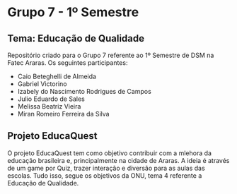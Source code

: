 # Grupo 7 - 1º Semestre

## Tema: Educação de Qualidade

Repositório criado para o Grupo 7 referente ao 1º Semestre de DSM na Fatec Araras.
Os seguintes participantes:

- Caio Beteghelli de Almeida
- Gabriel Victorino
- Izabely do Nascimento Rodrigues de Campos
- Julio Eduardo de Sales
- Melissa Beatriz Vieira
- Miran Romeiro Ferreira da Silva

## Projeto EducaQuest

O projeto EducaQuest tem como objetivo contribuir com a mlehora da educação brasileira e, 
principalmente na cidade de Araras. A ideia é através de um game por Quiz, trazer interação e diversão
para as aulas das escolas. Tudo isso, segue os objetivos da ONU, tema 4 referente a Educação de Qualidade.
